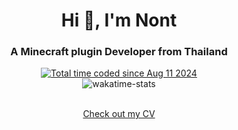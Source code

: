 <h1 align="center">Hi 👋, I'm Nont</h1>
<h3 align="center">A Minecraft plugin Developer from Thailand</h3>
<div align="center">
  <a href="https://wakatime.com/@fa854c4c-5b98-4588-9b55-1dcd1509c1b5"><img src="https://wakatime.com/badge/user/fa854c4c-5b98-4588-9b55-1dcd1509c1b5.svg" alt="Total time coded since Aug 11 2024" /></a>
</div>

<div align="center">
  <img alt='wakatime-stats' src='https://github-readme-stats.vercel.app/api/wakatime?username=pinozenth\&layout=compact' />
</div>
<br>
<p align="center"><a href="https://github.com/Pinont/Pinont/blob/main/CV.md">Check out my CV</a></p>
